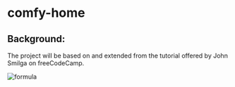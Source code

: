 # comfy-home  
## Background:  
The project will be based on and extended from the tutorial offered by John Smilga on freeCodeCamp.
  
![formula](https://render.githubusercontent.com/render/math?math=\color{white}\huge\begin{bmatrix}a%26b%20\\\\%20c%26d\end{bmatrix})
